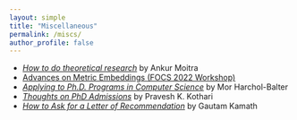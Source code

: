 ```yaml
---
layout: simple
title: "Miscellaneous"
permalink: /miscs/
author_profile: false
---
```


- [*How to do theoretical research*](https://drive.google.com/file/d/15VaTSbMiTUleuEcDoMi-yS4RPVFcSAaB/view) by Ankur Moitra
- [Advances on Metric Embeddings (FOCS 2022 Workshop)](https://hackmd.io/@3S70qBUwTR6_CErLY2dm4A/SJfp46KGi)
- [*Applying to Ph.D. Programs in Computer Science*](https://www.cs.cmu.edu/~harchol/gradschooltalk.pdf) by Mor Harchol-Balter
- [*Thoughts on PhD Admissions*](https://www.cs.princeton.edu/~kothari/how-to-kothari2.pdf) by Pravesh K. Kothari
- [*How to Ask for a Letter of Recommendation*](https://kamathematics.wordpress.com/2021/08/18/how-to-ask-for-a-letter-of-recommendation/) by Gautam Kamath